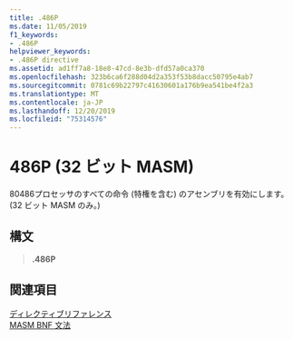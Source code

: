 ```yaml
---
title: .486P
ms.date: 11/05/2019
f1_keywords:
- .486P
helpviewer_keywords:
- .486P directive
ms.assetid: ad1ff7a8-18e8-47cd-8e3b-dfd57a0ca370
ms.openlocfilehash: 323b6ca6f288d04d2a353f53b8dacc50795e4ab7
ms.sourcegitcommit: 0781c69b22797c41630601a176b9ea541be4f2a3
ms.translationtype: MT
ms.contentlocale: ja-JP
ms.lasthandoff: 12/20/2019
ms.locfileid: "75314576"
---
```

# <a name="486p-32-bit-masm"></a>486P (32 ビット MASM)

80486プロセッサのすべての命令 (特権を含む) のアセンブリを有効にします。 (32 ビット MASM のみ。)

## <a name="syntax"></a>構文

> **.486P**

## <a name="see-also"></a>関連項目

[ディレクティブリファレンス](directives-reference.md)\
[MASM BNF 文法](masm-bnf-grammar.md)
